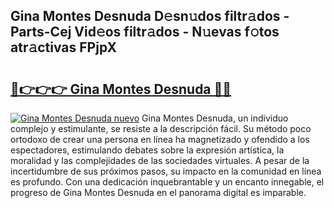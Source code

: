 ## Gina Montes Desnuda D𝚎sn𝚞dos filtr𝚊dos - Parts-Cej Vid𝚎os filtr𝚊dos - N𝚞evas f𝚘tos atr𝚊ctivas FPjpX

# <h2><a href="http://mb2e3zd.tromn.icu/?c=Gina+Montes+Desnuda">🔗👉👉👉 Gina Montes Desnuda 🔗🔗</a></h2>

[![Gina Montes Desnuda nuevo](https://i.imgur.com/pEAQMta.gif)](http://mb2e3zd.tromn.icu/?c=Gina+Montes+Desnuda)
Gina Montes Desnuda, un individuo complejo y estimulante, se resiste a la descripción fácil. Su método poco ortodoxo de crear una persona en línea ha magnetizado y ofendido a los espectadores, estimulando debates sobre la expresión artística, la moralidad y las complejidades de las sociedades virtuales. A pesar de la incertidumbre de sus próximos pasos, su impacto en la comunidad en línea es profundo. Con una dedicación inquebrantable y un encanto innegable, el progreso de Gina Montes Desnuda en el panorama digital es imparable.
